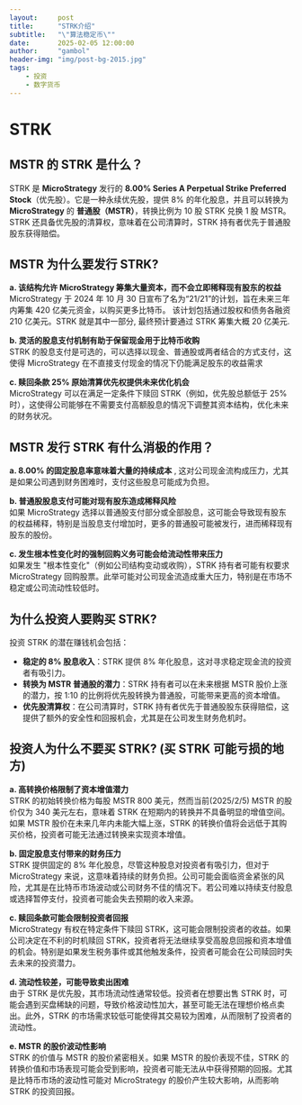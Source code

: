 ```yaml
---
layout:     post
title:      "STRK介绍"
subtitle:   "\"算法稳定币\""
date:       2025-02-05 12:00:00
author:     "gambol"
header-img: "img/post-bg-2015.jpg"
tags:
    - 投资
    - 数字货币
---
```




# STRK
##  MSTR 的 STRK 是什么？
STRK 是 **MicroStrategy** 发行的 **8.00% Series A Perpetual Strike Preferred Stock**（优先股）。它是一种永续优先股，提供 8% 的年化股息，并且可以转换为 **MicroStrategy** 的 **普通股（MSTR）**，转换比例为 10 股 STRK 兑换 1 股 MSTR。STRK 还具备优先股的清算权，意味着在公司清算时，STRK 持有者优先于普通股股东获得赔偿。


##  MSTR 为什么要发行 STRK?
**a. 该结构允许 MicroStrategy 筹集大量资本，而不会立即稀释现有股东的权益**  
MicroStrategy 于 2024 年 10 月 30 日宣布了名为“21/21”的计划，旨在未来三年内筹集 420 亿美元资金，以购买更多比特币。 该计划包括通过股权和债务各融资 210 亿美元。STRK 就是其中一部分, 最终预计要通过 STRK 筹集大概 20 亿美元.

**b. 灵活的股息支付机制有助于保留现金用于比特币收购**  
STRK 的股息支付是可选的，可以选择以现金、普通股或两者结合的方式支付，这使得 MicroStrategy 在不直接支付现金的情况下仍能满足股东的收益需求

**c. 赎回条款 25% 原始清算优先权提供未来优化机会**  
MicroStrategy 可以在满足一定条件下赎回 STRK（例如，优先股总额低于 25% 时），这使得公司能够在不需要支付高额股息的情况下调整其资本结构，优化未来的财务状况。

## MSTR 发行 STRK 有什么消极的作用？

**a. 8.00% 的固定股息率意味着大量的持续成本**  , 这对公司现金流构成压力，尤其是如果公司遇到财务困难时，支付这些股息可能成为负担。

**b. 普通股股息支付可能对现有股东造成稀释风险**  
如果 MicroStrategy 选择以普通股支付部分或全部股息，这可能会导致现有股东的权益稀释，特别是当股息支付增加时，更多的普通股可能被发行，进而稀释现有股东的股份。

**c. 发生根本性变化时的强制回购义务可能会给流动性带来压力**  
如果发生 "根本性变化"（例如公司结构变动或收购），STRK 持有者可能有权要求 MicroStrategy 回购股票。此举可能对公司现金流造成重大压力，特别是在市场不稳定或公司流动性较低时。

##  为什么投资人要购买 STRK?

投资 STRK 的潜在赚钱机会包括：
- **稳定的 8% 股息收入**：STRK 提供 8% 年化股息，这对寻求稳定现金流的投资者有吸引力。
- **转换为 MSTR 普通股的潜力**：STRK 持有者可以在未来根据 MSTR 股价上涨的潜力，按 1:10 的比例将优先股转换为普通股，可能带来更高的资本增值。
- **优先股清算权**：在公司清算时，STRK 持有者优先于普通股股东获得赔偿，这提供了额外的安全性和回报机会，尤其是在公司发生财务危机时。


## 投资人为什么不要买 STRK? (买 STRK 可能亏损的地方)

**a. 高转换价格限制了资本增值潜力**  
STRK 的初始转换价格为每股 MSTR 800 美元，然而当前(2025/2/5) MSTR 的股价仅为 340 美元左右，意味着 STRK 在短期内的转换并不具备明显的增值空间。如果 MSTR 股价在未来几年内未能大幅上涨，STRK 的转换价值将会远低于其购买价格，投资者可能无法通过转换来实现资本增值。

**b. 固定股息支付带来的财务压力**  
STRK 提供固定的 8% 年化股息，尽管这种股息对投资者有吸引力，但对于 MicroStrategy 来说，这意味着持续的财务负担。公司可能会面临资金紧张的风险，尤其是在比特币市场波动或公司财务不佳的情况下。若公司难以持续支付股息或选择暂停支付，投资者可能会失去预期的收入来源。

**c. 赎回条款可能会限制投资者回报**  
MicroStrategy 有权在特定条件下赎回 STRK，这可能会限制投资者的收益。如果公司决定在不利的时机赎回 STRK，投资者将无法继续享受高股息回报和资本增值的机会。特别是如果发生税务事件或其他触发条件，投资者可能会在公司赎回时失去未来的投资潜力。

**d. 流动性较差，可能导致卖出困难**  
由于 STRK 是优先股，其市场流动性通常较低。投资者在想要出售 STRK 时，可能会遇到买盘稀缺的问题，导致价格波动性加大，甚至可能无法在理想价格点卖出。此外，STRK 的市场需求较低可能使得其交易较为困难，从而限制了投资者的流动性。

**e. MSTR 的股价波动性影响**  
STRK 的价值与 MSTR 的股价紧密相关。如果 MSTR 的股价表现不佳，STRK 的转换价值和市场表现可能会受到影响，投资者可能无法从中获得预期的回报。尤其是比特币市场的波动性可能对 MicroStrategy 的股价产生较大影响，从而影响 STRK 的投资回报。


